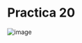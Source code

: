 # Practica 20
![image](https://github.com/Carlos-DanielCardenas/Practica-20/assets/148377835/9f574764-3976-48a4-8e60-c1bbd5c6492c)
